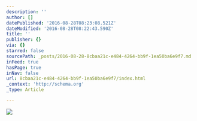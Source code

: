 ```yaml
---
description: ''
author: []
datePublished: '2016-08-28T08:23:08.521Z'
dateModified: '2016-08-28T08:22:43.590Z'
title: ''
publisher: {}
via: {}
starred: false
sourcePath: _posts/2016-08-28-8cbaa21c-e484-4264-bb9f-1ea50ba6e9f7.md
inFeed: true
hasPage: true
inNav: false
url: 8cbaa21c-e484-4264-bb9f-1ea50ba6e9f7/index.html
_context: 'http://schema.org'
_type: Article

---
```

![](https://the-grid-user-content.s3-us-west-2.amazonaws.com/c59797e1-98b6-4523-8858-058ab195622b.jpg)